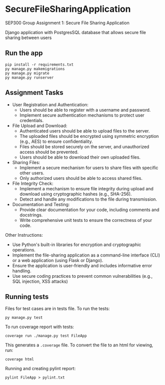 # SecureFileSharingApplication
SEP300 Group Assignment 1: Secure File Sharing Application

Django application with PostgresSQL database that allows secure file sharing between users

## Run the app
```
pip install -r requirements.txt
py manage.py makemigrations
py manage.py migrate
py manage.py runserver
```

## Assignment Tasks
- User Registration and Authentication:
    - Users should be able to register with a username and password.
    - Implement secure authentication mechanisms to protect user credentials.
- File Upload and Download:
    - Authenticated users should be able to upload files to the server.
    - The uploaded files should be encrypted using symmetric encryption (e.g., AES) to ensure confidentiality.
    - Files should be stored securely on the server, and unauthorized access should be prevented.
    - Users should be able to download their own uploaded files.
- Sharing Files:
    - Implement a secure mechanism for users to share files with specific other users.
    - Only authorized users should be able to access shared files.
- File Integrity Check:
    - Implement a mechanism to ensure file integrity during upload and download using cryptographic hashes (e.g., SHA-256).
    - Detect and handle any modifications to the file during transmission.
- Documentation and Testing:
    - Provide clear documentation for your code, including comments and docstrings.
    - Write comprehensive unit tests to ensure the correctness of your code.

Other Instructions:
- Use Python's built-in libraries for encryption and cryptographic operations.
- Implement the file-sharing application as a command-line interface (CLI) or a web application (using Flask or Django).
- Ensure the application is user-friendly and includes informative error handling.
- Use secure coding practices to prevent common vulnerabilities (e.g., SQL injection, XSS attacks)

## Running tests

Files for test cases are in tests file. To run the tests:

`py manage.py test`

To run coverage report with tests:

`coverage run ./manage.py test FileApp`

This generates a `.coverage` file. To convert the file to an html for viewing, run:

`coverage html`

Running and creating pylint report:

`pylint FileApp > pylint.txt`